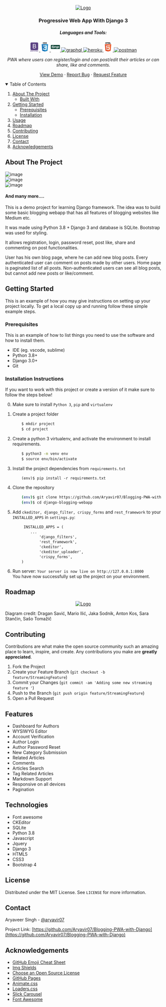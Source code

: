 
<p align="center">
  <a href="#">
    <img src="https://thumbs.gfycat.com/CalmKeyEidolonhelvum-max-1mb.gif" alt="Logo">
  </a>

  <h3 align="center">Progressive Web App With Django 3</h3>
  <h5 align="center">Languages and Tools:</h5>
  <p align="center"> <a href="https://getbootstrap.com" target="_blank"> <img src="https://raw.githubusercontent.com/devicons/devicon/master/icons/bootstrap/bootstrap-plain-wordmark.svg" alt="bootstrap" width="30" height="30"/> </a> <a href="https://www.w3schools.com/css/" target="_blank"> <img src="https://raw.githubusercontent.com/devicons/devicon/master/icons/css3/css3-original-wordmark.svg" alt="css3" width="30" height="30"/> </a> <a href="https://www.djangoproject.com/" target="_blank"> <img src="https://raw.githubusercontent.com/devicons/devicon/master/icons/django/django-original.svg" alt="django" width="30" height="30"/> </a> <a href="https://graphql.org" target="_blank"> <img src="https://www.vectorlogo.zone/logos/graphql/graphql-icon.svg" alt="graphql" width="30" height="30"/> </a> <a href="https://heroku.com" target="_blank"> <img src="https://www.vectorlogo.zone/logos/heroku/heroku-icon.svg" alt="heroku" width="30" height="30"/> </a> <a href="https://www.w3.org/html/" target="_blank"> <img src="https://raw.githubusercontent.com/devicons/devicon/master/icons/html5/html5-original-wordmark.svg" alt="html5" width="30" height="30"/> </a> <a href="https://postman.com" target="_blank"> <img src="https://www.vectorlogo.zone/logos/getpostman/getpostman-icon.svg" alt="postman" width="30" height="30"/> </a> </p>

  
  <p  align="center">
  <i>PWA where users can register/login and can post/edit their articles or can share, like and comments.</i>
  </p>
</p>


  <p align="center">
    <a href="https://djangoblogdeployed.herokuapp.com/"  target="_blank">View Demo</a>
    ·
    <a href="https://github.com/Aryavir07/Blogging-PWA-with-Django/issues" target="_blank">Report Bug</a>
    ·
    <a href="https://github.com/Aryavir07/Blogging-PWA-with-Django/issues" target="_blank">Request Feature</a>
  </p>




<!-- TABLE OF CONTENTS -->
<details open="open">
  <summary>Table of Contents</summary>
  <ol>
    <li>
      <a href="#about-the-project">About The Project</a>
      <ul>
        <li><a href="#built-with">Built With</a></li>
      </ul>
    </li>
    <li>
      <a href="#getting-started">Getting Started</a>
      <ul>
        <li><a href="#prerequisites">Prerequisites</a></li>
        <li><a href="#installation">Installation</a></li>
      </ul>
    </li>
    <li><a href="#usage">Usage</a></li>
    <li><a href="#roadmap">Roadmap</a></li>
    <li><a href="#contributing">Contributing</a></li>
    <li><a href="#license">License</a></li>
    <li><a href="#contact">Contact</a></li>
    <li><a href="#acknowledgements">Acknowledgements</a></li>
  </ol>
</details>



<!-- ABOUT THE PROJECT -->
## About The Project

![image](https://user-images.githubusercontent.com/42632417/135388133-1efd40c2-e9f9-4a4b-808e-af596f1a9e84.png)
</br>
![image](https://user-images.githubusercontent.com/42632417/135388269-a9d3d764-bfbe-4754-89a2-acb592aaa18b.png)
</br>
![image](https://user-images.githubusercontent.com/42632417/135388350-5b464aab-5cdb-4602-98b6-78dd84c4d662.png)

#### And many more....

This is a demo project for learning Django framework. The idea was to build some basic blogging webapp that has all features of blogging websites like Medium etc.

It was made using Python 3.8 + Django 3 and database is SQLite. Bootstrap was used for styling.

It allows registration, login, password reset, post like, share and commenting on post functionalities.

User has his own blog page, where he can add new blog posts. 
Every authenticated user can comment on posts made by other users. Home page is paginated list of all posts. 
Non-authenticated users can see all blog posts, but cannot add new posts or like/comment.

<!-- GETTING STARTED -->
## Getting Started

This is an example of how you may give instructions on setting up your project locally.
To get a local copy up and running follow these simple example steps.

### Prerequisites

This is an example of how to list things you need to use the software and how to install them.

* IDE (eg. vscode, sublime)
* Python 3.8+
* Django 3.0+
* Git

### Installation Instructions

If you want to work with this project or create a version of it make sure to follow the steps below!

0. Make sure to install ` Python 3 `, ` pip ` and ` virtualenv `   
1. Create a project folder
   
    ```bash
        $ mkdir project
        $ cd project
    ```
2. Create a python 3 virtualenv, and activate the environment to install requirements.
    ```bash
        $ python3 -m venv env
        $ source env/bin/activate
    ``` 
3. Install the project dependencies from `requirements.txt`
    ```
        (env)$ pip install -r requirements.txt
    ```
4. Clone the repository
   
    ```bash
        (env)$ git clone https://github.com/Aryavir07/Blogging-PWA-with-Django.git
        (env)$ cd django-blogging-webapp
    ```
    
5. Add ```ckeditor, django_filter, crispy_forms``` and ```rest_framework``` to your ```INSTALLED_APPS``` in ```settings.py```:
    ```
         INSTALLED_APPS = (
            ...
                'django_filters',
                'rest_framework',
                'ckeditor',
                'ckeditor_uploader',
                'crispy_forms',
        )

    ```
    <p>
    
    </p>
  6. Run server:
    ```
        Your server is now live on http://127.0.0.1:8000
    ```
    </br>
You have now successfully set up the project on your environment.

<!-- ROADMAP -->
## Roadmap

<p align="center">
  <a href="#">
    <img src="https://user-images.githubusercontent.com/42632417/135386431-449bf4cf-a2a6-4c17-be51-0e5f30656b2e.png" alt="Logo">
  </a>
<p>Diagram credit: Dragan Savić, Mario Ilić, Jaka Sodnik, Anton Kos, Sara Stančin, Sašo Tomažič</p>
</p>



<!-- CONTRIBUTING -->
## Contributing

Contributions are what make the open source community such an amazing place to learn, inspire, and create. Any contributions you make are **greatly appreciated**.

1. Fork the Project
2. Create your Feature Branch (`git checkout -b feature/StreamingFeature`)
3. Commit your Changes (`git commit -am 'Adding some new streaming feature '`)
4. Push to the Branch (`git push origin feature/StreamingFeature`)
5. Open a Pull Request


## Features

- Dashboard for Authors
- WYSIWYG Editor
- Account Verification 
- Author Login
- Author Password Reset
- New Category Submission
- Related Articles
- Comments
- Articles Search
- Tag Related Articles
- Markdown Support
- Responsive on all devices
- Pagination

## Technologies
- Font awesome
- CKEditor
- SQLite
- Python 3.8
- Javascript
- Jquery 
- Django 3
- HTML5
- CSS3 
- Bootstrap 4

<!-- LICENSE -->
## License

Distributed under the MIT License. See `LICENSE` for more information.

<!-- CONTACT -->
## Contact

Aryaveer Singh - [@aryavir07](https://www.linkedin.com/in/aryavir07/)

Project Link: [https://github.com/Aryavir07/Blogging-PWA-with-Django](https://github.com/Aryavir07/Blogging-PWA-with-Django)



<!-- ACKNOWLEDGEMENTS -->
## Acknowledgements
* [GitHub Emoji Cheat Sheet](https://www.webpagefx.com/tools/emoji-cheat-sheet)
* [Img Shields](https://shields.io)
* [Choose an Open Source License](https://choosealicense.com)
* [GitHub Pages](https://pages.github.com)
* [Animate.css](https://daneden.github.io/animate.css)
* [Loaders.css](https://connoratherton.com/loaders)
* [Slick Carousel](https://kenwheeler.github.io/slick)
* [Font Awesome](https://fontawesome.com)



<!-- MARKDOWN LINKS & IMAGES -->
<!-- https://www.markdownguide.org/basic-syntax/#reference-style-links -->
[contributors-shield]: https://img.shields.io/github/contributors/othneildrew/Best-README-Template.svg?style=for-the-badge
[contributors-url]: https://github.com/othneildrew/Best-README-Template/graphs/contributors
[forks-shield]: https://img.shields.io/github/forks/othneildrew/Best-README-Template.svg?style=for-the-badge
[forks-url]: https://github.com/othneildrew/Best-README-Template/network/members
[stars-shield]: https://img.shields.io/github/stars/othneildrew/Best-README-Template.svg?style=for-the-badge
[stars-url]: https://github.com/othneildrew/Best-README-Template/stargazers
[issues-shield]: https://img.shields.io/github/issues/othneildrew/Best-README-Template.svg?style=for-the-badge
[issues-url]: https://github.com/othneildrew/Best-README-Template/issues
[license-shield]: https://img.shields.io/github/license/othneildrew/Best-README-Template.svg?style=for-the-badge
[license-url]: https://github.com/othneildrew/Best-README-Template/blob/master/LICENSE.txt
[linkedin-shield]: https://img.shields.io/badge/-LinkedIn-black.svg?style=for-the-badge&logo=linkedin&colorB=555
[linkedin-url]: https://linkedin.com/in/othneildrew
[product-screenshot]: images/screenshot.png
